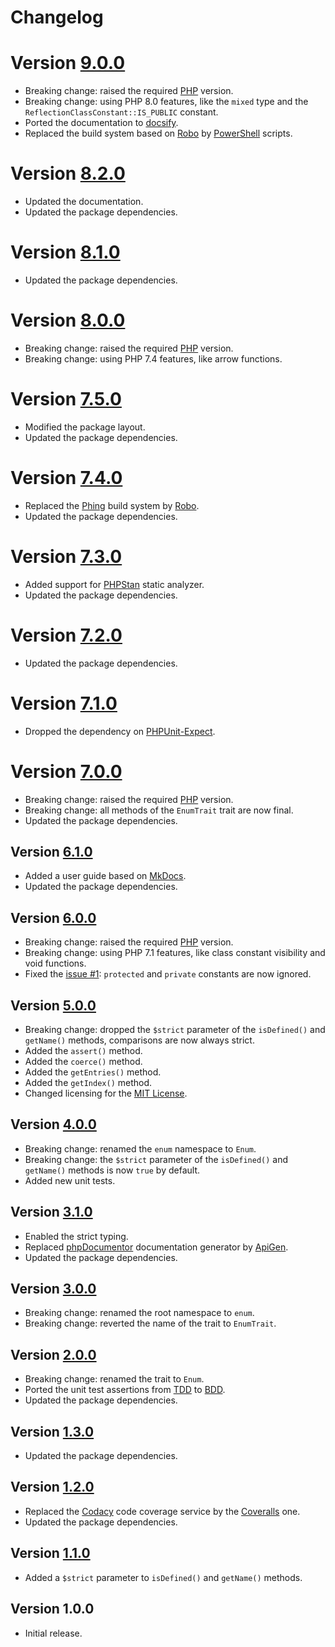 # Changelog

# Version [9.0.0](https://github.com/cedx/enum.php/compare/v8.2.0...v9.0.0)
- Breaking change: raised the required [PHP](https://www.php.net) version.
- Breaking change: using PHP 8.0 features, like the `mixed` type and the `ReflectionClassConstant::IS_PUBLIC` constant.
- Ported the documentation to [docsify](https://docsify.js.org).
- Replaced the build system based on [Robo](https://robo.li) by [PowerShell](https://docs.microsoft.com/en-us/powershell) scripts.

# Version [8.2.0](https://github.com/cedx/enum.php/compare/v8.1.0...v8.2.0)
- Updated the documentation.
- Updated the package dependencies.

# Version [8.1.0](https://github.com/cedx/enum.php/compare/v8.0.0...v8.1.0)
- Updated the package dependencies.

# Version [8.0.0](https://github.com/cedx/enum.php/compare/v7.5.0...v8.0.0)
- Breaking change: raised the required [PHP](https://www.php.net) version.
- Breaking change: using PHP 7.4 features, like arrow functions.

# Version [7.5.0](https://github.com/cedx/enum.php/compare/v7.4.0...v7.5.0)
- Modified the package layout.
- Updated the package dependencies.

# Version [7.4.0](https://github.com/cedx/enum.php/compare/v7.3.0...v7.4.0)
- Replaced the [Phing](https://www.phing.info) build system by [Robo](https://robo.li).
- Updated the package dependencies.

# Version [7.3.0](https://github.com/cedx/enum.php/compare/v7.2.0...v7.3.0)
- Added support for [PHPStan](https://phpstan.org) static analyzer.
- Updated the package dependencies.

# Version [7.2.0](https://github.com/cedx/enum.php/compare/v7.1.0...v7.2.0)
- Updated the package dependencies.

# Version [7.1.0](https://github.com/cedx/enum.php/compare/v7.0.0...v7.1.0)
- Dropped the dependency on [PHPUnit-Expect](https://cedx.github.io/phpunit-expect).

# Version [7.0.0](https://github.com/cedx/enum.php/compare/v6.1.0...v7.0.0)
- Breaking change: raised the required [PHP](https://www.php.net) version.
- Breaking change: all methods of the `EnumTrait` trait are now final.
- Updated the package dependencies.

## Version [6.1.0](https://github.com/cedx/enum.php/compare/v6.0.0...v6.1.0)
- Added a user guide based on [MkDocs](http://www.mkdocs.org).
- Updated the package dependencies.

## Version [6.0.0](https://github.com/cedx/enum.php/compare/v5.0.0...v6.0.0)
- Breaking change: raised the required [PHP](https://www.php.net) version.
- Breaking change: using PHP 7.1 features, like class constant visibility and void functions.
- Fixed the [issue #1](https://github.com/cedx/enum.php/issues/1): `protected` and `private` constants are now ignored.

## Version [5.0.0](https://github.com/cedx/enum.php/compare/v4.0.0...v5.0.0)
- Breaking change: dropped the `$strict` parameter of the `isDefined()` and `getName()` methods, comparisons are now always strict.
- Added the `assert()` method.
- Added the `coerce()` method.
- Added the `getEntries()` method.
- Added the `getIndex()` method.
- Changed licensing for the [MIT License](https://opensource.org/licenses/MIT).

## Version [4.0.0](https://github.com/cedx/enum.php/compare/v3.1.0...v4.0.0)
- Breaking change: renamed the `enum` namespace to `Enum`.
- Breaking change: the `$strict` parameter of the `isDefined()` and `getName()` methods is now `true` by default.
- Added new unit tests.

## Version [3.1.0](https://github.com/cedx/enum.php/compare/v3.0.0...v3.1.0)
- Enabled the strict typing.
- Replaced [phpDocumentor](https://www.phpdoc.org) documentation generator by [ApiGen](https://github.com/ApiGen/ApiGen).
- Updated the package dependencies.

## Version [3.0.0](https://github.com/cedx/enum.php/compare/v2.0.0...v3.0.0)
- Breaking change: renamed the root namespace to `enum`.
- Breaking change: reverted the name of the trait to `EnumTrait`.

## Version [2.0.0](https://github.com/cedx/enum.php/compare/v1.3.0...v2.0.0)
- Breaking change: renamed the trait to `Enum`.
- Ported the unit test assertions from [TDD](https://en.wikipedia.org/wiki/Test-driven_development) to [BDD](https://en.wikipedia.org/wiki/Behavior-driven_development).
- Updated the package dependencies.

## Version [1.3.0](https://github.com/cedx/enum.php/compare/v1.2.0...v1.3.0)
- Updated the package dependencies.

## Version [1.2.0](https://github.com/cedx/enum.php/compare/v1.1.0...v1.2.0)
- Replaced the [Codacy](https://www.codacy.com) code coverage service by the [Coveralls](https://coveralls.io) one.
- Updated the package dependencies.

## Version [1.1.0](https://github.com/cedx/enum.php/compare/v1.0.0...v1.1.0)
- Added a `$strict` parameter to `isDefined()` and `getName()` methods.

## Version 1.0.0
- Initial release.
